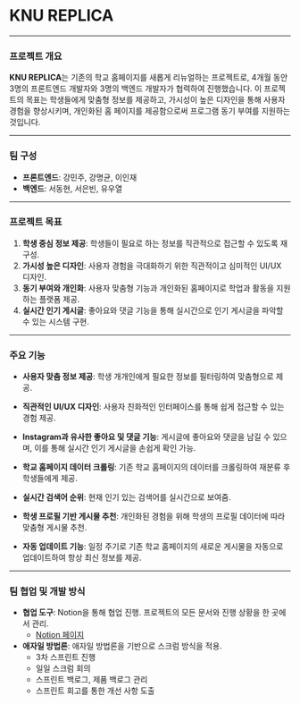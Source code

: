 # KNU REPLICA

---

### 프로젝트 개요
**KNU REPLICA**는 기존의 학교 홈페이지를 새롭게 리뉴얼하는 프로젝트로, 4개월 동안 3명의 프론트엔드 개발자와 3명의 백엔드 개발자가 협력하여 진행했습니다. 이 프로젝트의 목표는 학생들에게 맞춤형 정보를 제공하고, 가시성이 높은 디자인을 통해 사용자 경험을 향상시키며, 개인화된 홈 페이지를 제공함으로써 프로그램 동기 부여를 지원하는 것입니다.

---

### 팀 구성
- **프론트엔드**: 강민주, 강명균, 이인재
- **백엔드**: 서동현, 서은빈, 유우열

---

### 프로젝트 목표
1. **학생 중심 정보 제공**: 학생들이 필요로 하는 정보를 직관적으로 접근할 수 있도록 재구성.
2. **가시성 높은 디자인**: 사용자 경험을 극대화하기 위한 직관적이고 심미적인 UI/UX 디자인.
3. **동기 부여와 개인화**: 사용자 맞춤형 기능과 개인화된 홈페이지로 학업과 활동을 지원하는 플랫폼 제공.
4. **실시간 인기 게시글**: 좋아요와 댓글 기능을 통해 실시간으로 인기 게시글을 파악할 수 있는 시스템 구현.

---

### 주요 기능
- **사용자 맞춤 정보 제공**: 학생 개개인에게 필요한 정보를 필터링하여 맞춤형으로 제공.
  
- **직관적인 UI/UX 디자인**: 사용자 친화적인 인터페이스를 통해 쉽게 접근할 수 있는 경험 제공.

- **Instagram과 유사한 좋아요 및 댓글 기능**: 게시글에 좋아요와 댓글을 남길 수 있으며, 이를 통해 실시간 인기 게시글을 손쉽게 확인 가능.

- **학교 홈페이지 데이터 크롤링**: 기존 학교 홈페이지의 데이터를 크롤링하여 재분류 후 학생들에게 제공.
  
- **실시간 검색어 순위**: 현재 인기 있는 검색어를 실시간으로 보여줌.
  
- **학생 프로필 기반 게시물 추천**: 개인화된 경험을 위해 학생의 프로필 데이터에 따라 맞춤형 게시물 추천.
  
- **자동 업데이트 기능**: 일정 주기로 기존 학교 홈페이지의 새로운 게시물을 자동으로 업데이트하여 항상 최신 정보를 제공.

---

### 팀 협업 및 개발 방식
- **협업 도구**: Notion을 통해 협업 진행. 프로젝트의 모든 문서와 진행 상황을 한 곳에서 관리.
  - [Notion 페이지](https://www.notion.so/ub775/e730203822d14b9c88f6c1cece7b3128?pvs=4)
- **애자일 방법론**: 애자일 방법론을 기반으로 스크럼 방식을 적용.
  - 3차 스프린트 진행
  - 일일 스크럼 회의
  - 스프린트 백로그, 제품 백로그 관리
  - 스프린트 회고를 통한 개선 사항 도출

